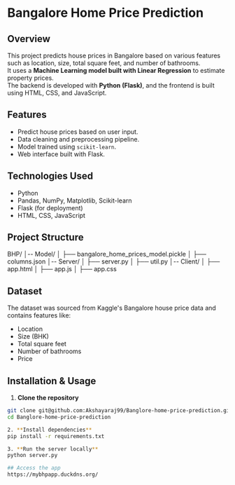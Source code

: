 #  Bangalore Home Price Prediction

##  Overview  
This project predicts house prices in Bangalore based on various features such as location, size, total square feet, and number of bathrooms.  
It uses a **Machine Learning model built with Linear Regression** to estimate property prices.  
The backend is developed with **Python (Flask)**, and the frontend is built using HTML, CSS, and JavaScript.  

## Features  
- Predict house prices based on user input.  
- Data cleaning and preprocessing pipeline.  
- Model trained using `scikit-learn`.  
- Web interface built with Flask.  

## Technologies Used  
- Python  
- Pandas, NumPy, Matplotlib, Scikit-learn  
- Flask (for deployment)  
- HTML, CSS, JavaScript  

##  Project Structure  
BHP/
│-- Model/
│   ├── bangalore_home_prices_model.pickle
│   ├── columns.json
│-- Server/
│   ├── server.py
│   ├── util.py
│-- Client/
│   ├── app.html
│   ├── app.js
│   ├── app.css

## Dataset  
The dataset was sourced from Kaggle's Bangalore house price data and contains features like:  
- Location  
- Size (BHK)  
- Total square feet  
- Number of bathrooms  
- Price  

## Installation & Usage  
1. **Clone the repository**  
```bash
git clone git@github.com:Akshayaraj99/Banglore-home-price-prediction.git
cd Banglore-home-price-prediction

2. **Install dependencies**
pip install -r requirements.txt

3. **Run the server locally**
python server.py

## Access the app
https://mybhpapp.duckdns.org/


